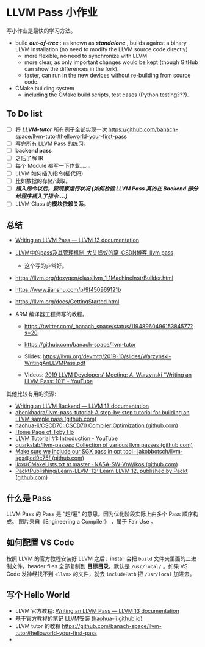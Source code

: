 # LLVM Pass 小作业

写小作业是最快的学习方法。

- build ***out-of-tree*** : as known as ***standalone*** , builds against a binary LLVM installation (no need to modify the LLVM source code directly)
  - more flexible, no need to synchronize with LLVM 
  - more clear, as only important changes would be kept (though GitHub can show the differences in the fork).  
  - faster, can run in the new devices without re-building from source code. 
- CMake building system  
  - including the CMake build scripts, test cases (Python testing???). 

## To Do list

- [ ] 将 ***LLVM-tutor*** 所有例子全部实现一次 https://github.com/banach-space/llvm-tutor#helloworld-your-first-pass
- [ ] 写完所有 LLVM Pass 的练习。    
- [ ] **backend pass**
- [ ] 之后了解 IR
- [ ] 每个 Module 都写一下作业。。。。
- [ ] LLVM 如何插入指令(插代码)
- [ ] 比如数据的存储/读取。
- [ ] ***插入指令以后，要观察运行状况 (如何检验 LLVM Pass 真的在 Backend 部分给程序插入了指令....)***
- [ ] LLVM Class 的**模块依赖关系**。

## 总结

- [Writing an LLVM Pass — LLVM 13 documentation](https://llvm.org/docs/WritingAnLLVMPass.html)

- [LLVM中的pass及其管理机制_大头蚂蚁的窝-CSDN博客_llvm pass](https://blog.csdn.net/mamamama811/article/details/110165333)
  - 这个写的非常好。
  
- https://llvm.org/doxygen/classllvm_1_1MachineInstrBuilder.html

- https://www.jianshu.com/p/9f450969121b

- https://llvm.org/docs/GettingStarted.html

- ARM 编译器工程师写的教程。

  - https://twitter.com/_banach_space/status/1194896049615384577?s=20
  - https://github.com/banach-space/llvm-tutor

  - Slides: https://llvm.org/devmtg/2019-10/slides/Warzynski-WritingAnLLVMPass.pdf
  - Videos: [2019 LLVM Developers’ Meeting: A. Warzynski “Writing an LLVM Pass: 101” - YouTube](https://www.youtube.com/watch?v=ar7cJl2aBuU)

其他比较有用的资源: 

- [Writing an LLVM Backend — LLVM 13 documentation](https://llvm.org/docs/WritingAnLLVMBackend.html)
- [abenkhadra/llvm-pass-tutorial: A step-by-step tutorial for building an LLVM sample pass (github.com)](https://github.com/abenkhadra/llvm-pass-tutorial)
- [haohua-li/CSCD70: CSCD70 Compiler Optimization (github.com)](https://github.com/haohua-li/CSCD70)
- [Home Page of Toby Ho](https://tobyho.com/)
- [LLVM Tutorial #1: Introduction - YouTube](https://www.youtube.com/watch?v=DWHDjVI5juo)
- [quarkslab/llvm-passes: Collection of various llvm passes (github.com)](https://github.com/quarkslab/llvm-passes)
- [Make sure we include our SGX pass in opt tool · jakobbotsch/llvm-sgx@cd9c75f (github.com)](https://github.com/jakobbotsch/llvm-sgx/commit/cd9c75f2356f7c459fb2e7fdd5bf9c4235012f6b)
- [ikos/CMakeLists.txt at master · NASA-SW-VnV/ikos (github.com)](https://github.com/NASA-SW-VnV/ikos/blob/master/CMakeLists.txt)
- [PacktPublishing/Learn-LLVM-12: Learn LLVM 12, published by Packt (github.com)](https://github.com/PacktPublishing/Learn-LLVM-12)

## 什么是 Pass 

LLVM Pass 的 Pass 是 “趟/遍" 的意思。因为优化阶段实际上由多个 Pass 顺序构成。
图片来自《Engineering a Compiler》 ，属于 Fair Use 。

## 如何配置 VS Code 

按照 LLVM 的官方教程安装好 LLVM 之后，install 会把 `build` 文件夹里面的二进制文件，header files 全部复制到 **目标目录**，默认是 `/usr/local/` 。如果 VS Code 发神经找不到 `<llvm>` 的文件，就去 `includePath` 把 `/usr/local` 加进去。

## 写个 Hello World 

- LLVM 官方教程: [Writing an LLVM Pass — LLVM 13 documentation](https://llvm.org/docs/WritingAnLLVMPass.html)
- 基于官方教程的笔记 [LLVM安装 (haohua-li.github.io)](https://haohua-li.github.io/2022/01/18/llvm-installation.html)
- LLVM tutor 的教程 https://github.com/banach-space/llvm-tutor#helloworld-your-first-pass
- 

